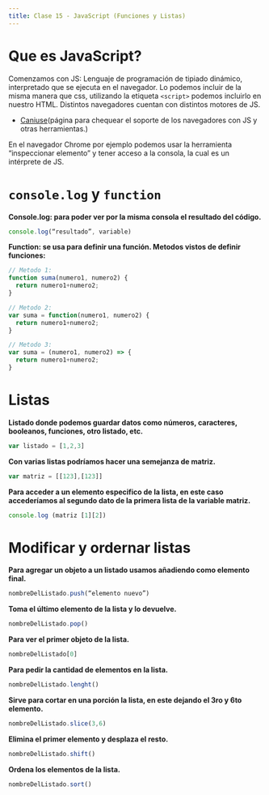 ```yaml
---
title: Clase 15 - JavaScript (Funciones y Listas)
---
```


# Que es JavaScript?

Comenzamos con JS: Lenguaje de programación de tipiado dinámico, interpretado que se ejecuta en el navegador.
Lo podemos incluir de la misma manera que css, utilizando la etiqueta `<script>` podemos incluirlo en nuestro HTML.
Distintos navegadores cuentan con distintos motores de JS.
  
  - [Caniuse](https://caniuse.com/)(página para chequear el soporte de los navegadores con JS y otras herramientas.)
  
En el navegador Chrome por ejemplo podemos usar la herramienta “inspeccionar elemento” y tener acceso a la consola, la cual es un intérprete de JS.

# `console.log` y `function`

**Console.log: para poder ver por la misma consola el resultado del código.**

```js
console.log(“resultado”, variable)
```

**Function: se usa para definir una función. Metodos vistos de definir funciones:**

```js
// Metodo 1:
function suma(numero1, numero2) {
  return numero1+numero2; 
}

// Metodo 2:
var suma = function(numero1, numero2) {
  return numero1+numero2;
}

// Metodo 3:
var suma = (numero1, numero2) => {
  return numero1+numero2; 
}
```
  
# Listas

**Listado donde podemos guardar datos como números, caracteres, booleanos, funciones, otro listado, etc.**

```js
var listado = [1,2,3]
```

**Con varias listas podríamos hacer una semejanza de matriz.**

```js
var matriz = [[123],[123]] 
```

**Para acceder a un elemento especifico de la lista, en este caso accederíamos al segundo dato de la primera lista de la variable matriz.**

```js
console.log (matriz [1][2])
```

# Modificar y ordernar listas
  
**Para agregar un objeto a un listado usamos añadiendo como elemento final.**

```js
nombreDelListado.push(“elemento nuevo”) 
```

**Toma el último elemento de la lista y lo devuelve.**

```js
nombreDelListado.pop() 
```

**Para ver el primer objeto de la lista.**

```js
nombreDelListado[0] 
```

**Para pedir la cantidad de elementos en la lista.**

```js
nombreDelListado.lenght() 
```

**Sirve para cortar en una porción la lista, en este dejando el 3ro y 6to elemento.**

```js
nombreDelListado.slice(3,6)
```

**Elimina el primer elemento y desplaza el resto.** 

```js
nombreDelListado.shift() 
```

**Ordena los elementos de la lista.**

```js
nombreDelListado.sort() 
```
